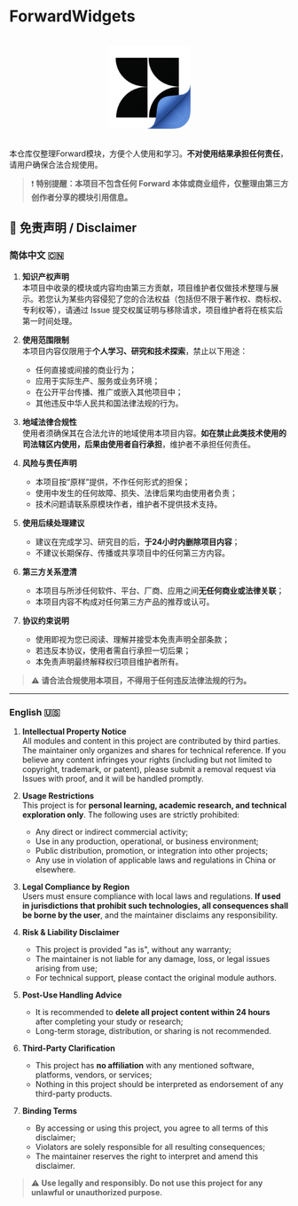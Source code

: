 # ForwardWidgets
<p align="center">
  <br>
  <img width="150" src="https://raw.githubusercontent.com/Madai-v/ForwardWidgets/main/icon/icon.png">
  <br>
  <br>
</p>

本仓库仅整理Forward模块，方便个人使用和学习。**不对使用结果承担任何责任**，请用户确保合法合规使用。

> ❗ **特别提醒：本项目不包含任何 Forward 本体或商业组件，仅整理由第三方创作者分享的模块引用信息。**


## 📄 免责声明 / Disclaimer

### 简体中文 🇨🇳

1. **知识产权声明**  
   本项目中收录的模块或内容均由第三方贡献，项目维护者仅做技术整理与展示。若您认为某些内容侵犯了您的合法权益（包括但不限于著作权、商标权、专利权等），请通过 Issue 提交权属证明与移除请求，项目维护者将在核实后第一时间处理。

2. **使用范围限制**  
   本项目内容仅限用于**个人学习、研究和技术探索**，禁止以下用途：
   - 任何直接或间接的商业行为；
   - 应用于实际生产、服务或业务环境；
   - 在公开平台传播、推广或嵌入其他项目中；
   - 其他违反中华人民共和国法律法规的行为。

3. **地域法律合规性**  
   使用者须确保其在合法允许的地域使用本项目内容。**如在禁止此类技术使用的司法辖区内使用，后果由使用者自行承担**，维护者不承担任何责任。

4. **风险与责任声明**  
   - 本项目按“原样”提供，不作任何形式的担保；
   - 使用中发生的任何故障、损失、法律后果均由使用者负责；
   - 技术问题请联系原模块作者，维护者不提供技术支持。

5. **使用后续处理建议**  
   - 建议在完成学习、研究目的后，**于24小时内删除项目内容**；
   - 不建议长期保存、传播或共享项目中的任何第三方内容。

6. **第三方关系澄清**  
   - 本项目与所涉任何软件、平台、厂商、应用之间**无任何商业或法律关联**；
   - 本项目内容不构成对任何第三方产品的推荐或认可。

7. **协议约束说明**  
   - 使用即视为您已阅读、理解并接受本免责声明全部条款；
   - 若违反本协议，使用者需自行承担一切后果；
   - 本免责声明最终解释权归项目维护者所有。

> ⚠️ **请合法合规使用本项目，不得用于任何违反法律法规的行为。**

---

### English 🇺🇸

1. **Intellectual Property Notice**  
   All modules and content in this project are contributed by third parties. The maintainer only organizes and shares for technical reference. If you believe any content infringes your rights (including but not limited to copyright, trademark, or patent), please submit a removal request via Issues with proof, and it will be handled promptly.

2. **Usage Restrictions**  
   This project is for **personal learning, academic research, and technical exploration only**. The following uses are strictly prohibited:
   - Any direct or indirect commercial activity;
   - Use in any production, operational, or business environment;
   - Public distribution, promotion, or integration into other projects;
   - Any use in violation of applicable laws and regulations in China or elsewhere.

3. **Legal Compliance by Region**  
   Users must ensure compliance with local laws and regulations. **If used in jurisdictions that prohibit such technologies, all consequences shall be borne by the user**, and the maintainer disclaims any responsibility.

4. **Risk & Liability Disclaimer**  
   - This project is provided "as is", without any warranty;
   - The maintainer is not liable for any damage, loss, or legal issues arising from use;
   - For technical support, please contact the original module authors.

5. **Post-Use Handling Advice**  
   - It is recommended to **delete all project content within 24 hours** after completing your study or research;
   - Long-term storage, distribution, or sharing is not recommended.

6. **Third-Party Clarification**  
   - This project has **no affiliation** with any mentioned software, platforms, vendors, or services;
   - Nothing in this project should be interpreted as endorsement of any third-party products.

7. **Binding Terms**  
   - By accessing or using this project, you agree to all terms of this disclaimer;
   - Violators are solely responsible for all resulting consequences;
   - The maintainer reserves the right to interpret and amend this disclaimer.

> ⚠️ **Use legally and responsibly. Do not use this project for any unlawful or unauthorized purpose.**

